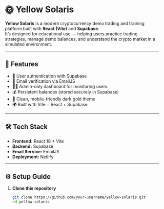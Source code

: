 # 🌞 Yellow Solaris

**Yellow Solaris** is a modern cryptocurrency demo trading and training platform built with **React (Vite)** and **Supabase**.  
It’s designed for educational use — helping users practice trading strategies, manage demo balances, and understand the crypto market in a simulated environment.

---

## 🚀 Features

- 🔐 User authentication with Supabase  
- 📩 Email verification via EmailJS  
- 🧑‍💼 Admin-only dashboard for monitoring users  
- 💰 Persistent balances (stored securely in Supabase)  
- 📱 Clean, mobile-friendly dark gold theme  
- 🌍 Built with Vite + React + Supabase  

---

## 🛠️ Tech Stack

- **Frontend:** React 18 + Vite  
- **Backend:** Supabase  
- **Email Service:** EmailJS  
- **Deployment:** Netlify  

---

## ⚙️ Setup Guide

1. **Clone this repository**
   ```bash
   git clone https://github.com/your-username/yellow-solaris.git
   cd yellow-solaris
